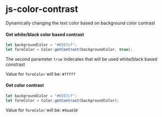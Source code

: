 # js-color-contrast

Dynamically changing the text color based on background color contrast

#### Get white/black color based contrast
```javascript
let backgroundColor = "#6557cf";
let foreColor = Color.getContrast(backgroundColor, true);
```
The second parameter `true` indecates that will be used white/black based constrast

Value for `foreColor` will be:
`#fffff`

#### Get color contrast
```javascript
let backgroundColor = "#6557cf";
let foreColor = Color.getContrast(backgroundColor);
```
Value for `foreColor` will be:
`#9aa830`
